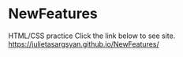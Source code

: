 # NewFeatures
HTML/CSS practice 
Click the link below to see site.
https://julietasargsyan.github.io/NewFeatures/
